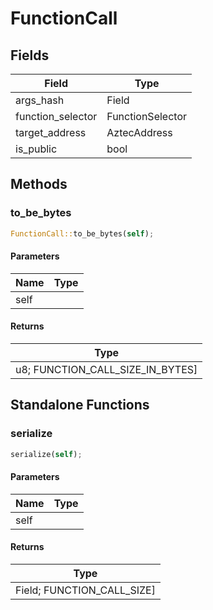 # FunctionCall

## Fields
| Field | Type |
| --- | --- |
| args_hash | Field |
| function_selector | FunctionSelector |
| target_address | AztecAddress |
| is_public | bool |

## Methods

### to_be_bytes

```rust
FunctionCall::to_be_bytes(self);
```

#### Parameters
| Name | Type |
| --- | --- |
| self |  |

#### Returns
| Type |
| --- |
| u8; FUNCTION_CALL_SIZE_IN_BYTES] |

## Standalone Functions

### serialize

```rust
serialize(self);
```

#### Parameters
| Name | Type |
| --- | --- |
| self |  |

#### Returns
| Type |
| --- |
| Field; FUNCTION_CALL_SIZE] |

